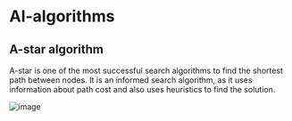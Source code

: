 # AI-algorithms

## A-star algorithm
A-star is one of the most successful search algorithms to find the shortest path between nodes. It is an informed search algorithm, as it uses information about path cost and also uses heuristics to find the solution.

![image](https://user-images.githubusercontent.com/36489953/79684751-162a4280-8234-11ea-841c-a19a2bda1ff1.png)

